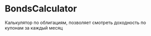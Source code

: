 # BondsCalculator
Калькулятор по облигациям, позволяет смотреть доходность по купонам за каждый месяц